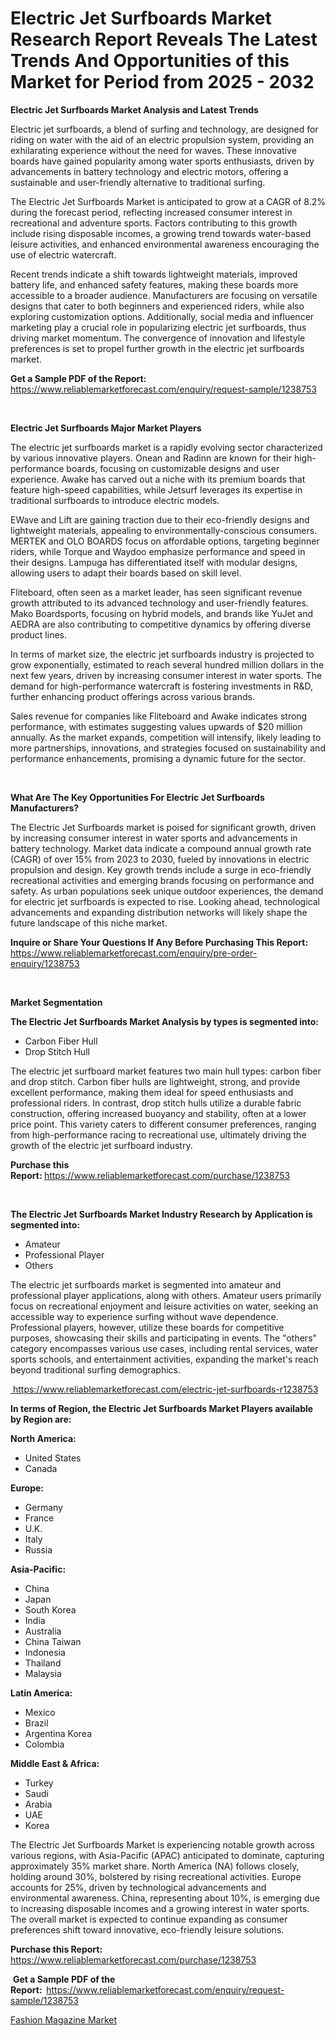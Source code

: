 <p><h1>Electric Jet Surfboards Market Research Report Reveals The Latest Trends And Opportunities of this Market for Period from 2025 - 2032</h1></p><p><strong>Electric Jet Surfboards Market Analysis and Latest Trends</strong></p>
<p><p>Electric jet surfboards, a blend of surfing and technology, are designed for riding on water with the aid of an electric propulsion system, providing an exhilarating experience without the need for waves. These innovative boards have gained popularity among water sports enthusiasts, driven by advancements in battery technology and electric motors, offering a sustainable and user-friendly alternative to traditional surfing.</p><p>The Electric Jet Surfboards Market is anticipated to grow at a CAGR of 8.2% during the forecast period, reflecting increased consumer interest in recreational and adventure sports. Factors contributing to this growth include rising disposable incomes, a growing trend towards water-based leisure activities, and enhanced environmental awareness encouraging the use of electric watercraft.</p><p>Recent trends indicate a shift towards lightweight materials, improved battery life, and enhanced safety features, making these boards more accessible to a broader audience. Manufacturers are focusing on versatile designs that cater to both beginners and experienced riders, while also exploring customization options. Additionally, social media and influencer marketing play a crucial role in popularizing electric jet surfboards, thus driving market momentum. The convergence of innovation and lifestyle preferences is set to propel further growth in the electric jet surfboards market.</p></p>
<p><strong>Get a Sample PDF of the Report:&nbsp;</strong> <a href="https://www.reliablemarketforecast.com/enquiry/request-sample/1238753?utm_campaign=3182&utm_medium=2&utm_source=Github&utm_content=ia&utm_term=05042025&utm_id=electric-jet-surfboards">https://www.reliablemarketforecast.com/enquiry/request-sample/1238753</a></p>
<p>&nbsp;</p>
<p><strong>Electric Jet Surfboards Major Market Players</strong></p>
<p><p>The electric jet surfboards market is a rapidly evolving sector characterized by various innovative players. Onean and Radinn are known for their high-performance boards, focusing on customizable designs and user experience. Awake has carved out a niche with its premium boards that feature high-speed capabilities, while Jetsurf leverages its expertise in traditional surfboards to introduce electric models. </p><p>EWave and Lift are gaining traction due to their eco-friendly designs and lightweight materials, appealing to environmentally-conscious consumers. MERTEK and OLO BOARDS focus on affordable options, targeting beginner riders, while Torque and Waydoo emphasize performance and speed in their designs. Lampuga has differentiated itself with modular designs, allowing users to adapt their boards based on skill level.</p><p>Fliteboard, often seen as a market leader, has seen significant revenue growth attributed to its advanced technology and user-friendly features. Mako Boardsports, focusing on hybrid models, and brands like YuJet and AEDRA are also contributing to competitive dynamics by offering diverse product lines.</p><p>In terms of market size, the electric jet surfboards industry is projected to grow exponentially, estimated to reach several hundred million dollars in the next few years, driven by increasing consumer interest in water sports. The demand for high-performance watercraft is fostering investments in R&D, further enhancing product offerings across various brands.</p><p>Sales revenue for companies like Fliteboard and Awake indicates strong performance, with estimates suggesting values upwards of $20 million annually. As the market expands, competition will intensify, likely leading to more partnerships, innovations, and strategies focused on sustainability and performance enhancements, promising a dynamic future for the sector.</p></p>
<p>&nbsp;</p>
<p><strong>What Are The Key Opportunities For Electric Jet Surfboards Manufacturers?</strong></p>
<p><p>The Electric Jet Surfboards market is poised for significant growth, driven by increasing consumer interest in water sports and advancements in battery technology. Market data indicate a compound annual growth rate (CAGR) of over 15% from 2023 to 2030, fueled by innovations in electric propulsion and design. Key growth trends include a surge in eco-friendly recreational activities and emerging brands focusing on performance and safety. As urban populations seek unique outdoor experiences, the demand for electric jet surfboards is expected to rise. Looking ahead, technological advancements and expanding distribution networks will likely shape the future landscape of this niche market.</p></p>
<p><strong>Inquire or Share Your Questions If Any Before Purchasing This Report:</strong> <a href="https://www.reliablemarketforecast.com/enquiry/pre-order-enquiry/1238753?utm_campaign=3182&utm_medium=2&utm_source=Github&utm_content=ia&utm_term=05042025&utm_id=electric-jet-surfboards">https://www.reliablemarketforecast.com/enquiry/pre-order-enquiry/1238753</a></p>
<p>&nbsp;</p>
<p><strong>Market Segmentation</strong></p>
<p><strong>The Electric Jet Surfboards Market Analysis by types is segmented into:</strong></p>
<p><ul><li>Carbon Fiber Hull</li><li>Drop Stitch Hull</li></ul></p>
<p><p>The electric jet surfboard market features two main hull types: carbon fiber and drop stitch. Carbon fiber hulls are lightweight, strong, and provide excellent performance, making them ideal for speed enthusiasts and professional riders. In contrast, drop stitch hulls utilize a durable fabric construction, offering increased buoyancy and stability, often at a lower price point. This variety caters to different consumer preferences, ranging from high-performance racing to recreational use, ultimately driving the growth of the electric jet surfboard industry.</p></p>
<p><strong>Purchase this Report:&nbsp;</strong><a href="https://www.reliablemarketforecast.com/purchase/1238753?utm_campaign=3182&utm_medium=2&utm_source=Github&utm_content=ia&utm_term=05042025&utm_id=electric-jet-surfboards">https://www.reliablemarketforecast.com/purchase/1238753</a></p>
<p>&nbsp;</p>
<p><strong>The Electric Jet Surfboards Market Industry Research by Application is segmented into:</strong></p>
<p><ul><li>Amateur</li><li>Professional Player</li><li>Others</li></ul></p>
<p><p>The electric jet surfboards market is segmented into amateur and professional player applications, along with others. Amateur users primarily focus on recreational enjoyment and leisure activities on water, seeking an accessible way to experience surfing without wave dependence. Professional players, however, utilize these boards for competitive purposes, showcasing their skills and participating in events. The "others" category encompasses various use cases, including rental services, water sports schools, and entertainment activities, expanding the market's reach beyond traditional surfing demographics.</p></p>
<p><a href="https://www.reliablemarketforecast.com/electric-jet-surfboards-r1238753?utm_campaign=3182&utm_medium=2&utm_source=Github&utm_content=ia&utm_term=05042025&utm_id=electric-jet-surfboards">&nbsp;https://www.reliablemarketforecast.com/electric-jet-surfboards-r1238753</a></p>
<p><strong>In terms of Region, the Electric Jet Surfboards Market Players available by Region are:</strong></p>
<p>
    <p> <strong> North America: </strong>
        <ul>
            <li>United States</li>
            <li>Canada</li>
        </ul>
        </p> 
    <p> <strong> Europe: </strong>
        <ul>
            <li>Germany</li>
            <li>France</li>
            <li>U.K.</li>
            <li>Italy</li>
            <li>Russia</li>
        </ul>
        </p> 
    <p> <strong> Asia-Pacific: </strong>
        <ul>
            <li>China</li>
            <li>Japan</li>
            <li>South Korea</li>
            <li>India</li>
            <li>Australia</li>
            <li>China Taiwan</li>
            <li>Indonesia</li>
            <li>Thailand</li>
            <li>Malaysia</li>
        </ul>
        </p> 
    <p> <strong> Latin America: </strong>
        <ul>
            <li>Mexico</li>
            <li>Brazil</li>
            <li>Argentina Korea</li>
            <li>Colombia</li>
        </ul>
        </p> 
    <p> <strong> Middle East & Africa: </strong>
        <ul>
            <li>Turkey</li>
            <li>Saudi</li>
            <li>Arabia</li>
            <li>UAE</li>
            <li>Korea</li>
        </ul>
    </p>
    </p>
<p><p>The Electric Jet Surfboards Market is experiencing notable growth across various regions, with Asia-Pacific (APAC) anticipated to dominate, capturing approximately 35% market share. North America (NA) follows closely, holding around 30%, bolstered by rising recreational activities. Europe accounts for 25%, driven by technological advancements and environmental awareness. China, representing about 10%, is emerging due to increasing disposable incomes and a growing interest in water sports. The overall market is expected to continue expanding as consumer preferences shift toward innovative, eco-friendly leisure solutions.</p></p>
<p><strong>Purchase this Report: </strong><a href="https://www.reliablemarketforecast.com/purchase/1238753?utm_campaign=3182&utm_medium=2&utm_source=Github&utm_content=ia&utm_term=05042025&utm_id=electric-jet-surfboards">https://www.reliablemarketforecast.com/purchase/1238753</a></p>
<p>&nbsp;<strong>Get a Sample PDF of the Report:&nbsp;&nbsp;</strong><a href="https://www.reliablemarketforecast.com/enquiry/request-sample/1238753?utm_campaign=3182&utm_medium=2&utm_source=Github&utm_content=ia&utm_term=05042025&utm_id=electric-jet-surfboards">https://www.reliablemarketforecast.com/enquiry/request-sample/1238753</a></p>
<p><strong></strong></p>
<p><p><a href="https://github.com/elodielamto06/Market-Research-Report-List-1/blob/main/fashion-magazine-market.md?utm_campaign=3182&utm_medium=2&utm_source=Github&utm_content=ia&utm_term=05042025&utm_id=electric-jet-surfboards">Fashion Magazine Market</a></p></p>